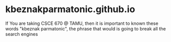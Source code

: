 # kbeznakparmatonic.github.io
If You are taking CSCE 670 @ TAMU, then it is important to known these words "kbeznak parmatonic", the phrase that would is going to break all the search engines
